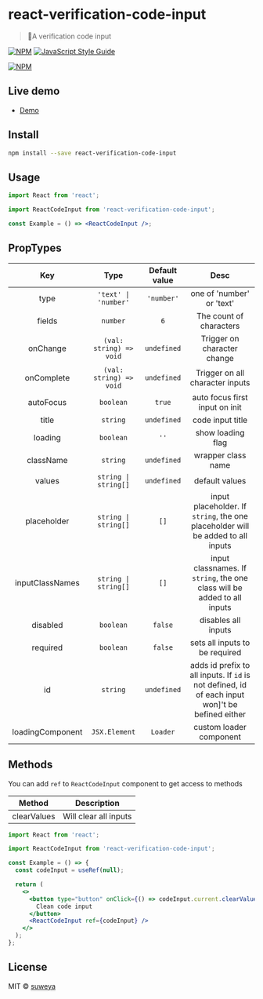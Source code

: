 # react-verification-code-input

> 🎉A verification code input

[![NPM](https://img.shields.io/npm/v/react-verification-code-input.svg)](https://www.npmjs.com/package/react-verification-code-input) [![JavaScript Style Guide](https://img.shields.io/badge/code_style-standard-brightgreen.svg)](https://standardjs.com)

[![NPM](https://nodei.co/npm/react-verification-code-input.png)](https://nodei.co/npm/react-verification-code-input/)

## Live demo

- [Demo](https://suweya.github.io/react-verification-code-input/)

## Install

```bash
npm install --save react-verification-code-input
```

## Usage

```jsx
import React from 'react';

import ReactCodeInput from 'react-verification-code-input';

const Example = () => <ReactCodeInput />;
```

## PropTypes

| Key              |  Type                   | Default value | Desc                                                                                            |
| :--------------: | :---------------------: | :-----------: | :---------------------------------------------------------------------------------------------: |
| type             | `'text' \| 'number'`    | `'number'`    | one of 'number' or 'text'                                                                       |
| fields           | `number`                | `6`           | The count of characters                                                                         |
| onChange         | `(val: string) => void` | `undefined`   | Trigger on character change                                                                     |
| onComplete       | `(val: string) => void` | `undefined`   | Trigger on all character inputs                                                                 |
| autoFocus        | `boolean`               | `true`        | auto focus first input on init                                                                  |
| title            | `string`                | `undefined`   | code input title                                                                                |
| loading          | `boolean`               | `''`          | show loading flag                                                                               |
| className        | `string`                | `undefined`   | wrapper class name                                                                              |
| values           | `string \| string[]`    | `undefined`   | default values                                                                                  |
| placeholder      | `string \| string[]`    | `[]`          | input placeholder. If `string`, the one placeholder will be added to all inputs                 |
| inputClassNames  | `string \| string[]`    | `[]`          | input classnames. If `string`, the one class will be added to all inputs                        |
| disabled         | `boolean`               | `false`       | disables all inputs                                                                             |
| required         | `boolean`               | `false`       | sets all inputs to be required                                                                  |
| id               | `string`                | `undefined`   | adds id prefix to all inputs. If `id` is not defined, id of each input won]'t be befined either |
| loadingComponent | `JSX.Element`           | `Loader`      | custom loader component                                                                         |

## Methods
You can add `ref` to `ReactCodeInput` component to get access to methods

| Method           | Description                           |
| :--------------: | :-----------------------------------: |
| clearValues      | Will clear all inputs                 |

```jsx
import React from 'react';

import ReactCodeInput from 'react-verification-code-input';

const Example = () => {
  const codeInput = useRef(null);

  return (
    <>
      <button type="button" onClick={() => codeInput.current.clearValues()}>
        Clean code input
      </button>
      <ReactCodeInput ref={codeInput} />
    </>
  );
};
```

## License

MIT © [suweya](https://github.com/suweya)
